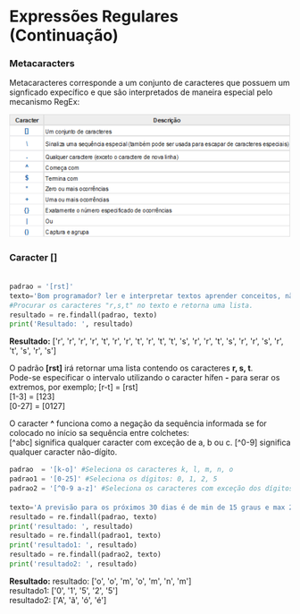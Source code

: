# Expressões Regulares (Continuação)

### Metacaracters
Metacaracteres corresponde a um conjunto de caracteres que possuem um signficado expecífico e que são interpretados de maneira especial pelo mecanismo RegEx:

![regex](/imagens/regex.png)

### Caracter []
``` python

padrao = '[rst]'
texto='Bom programador? ler e interpretar textos aprender conceitos, não decorar comandos e fazer muitos exercícios'
#Procurar os caracteres "r,s,t" no texto e retorna uma lista.
resultado = re.findall(padrao, texto) 
print('Resultado: ', resultado)
```
**Resultado:** 
['r', 'r', 'r', 'r', 't', 'r', 'r', 't', 'r', 't', 't', 's', 'r', 'r', 't', 's', 'r', 'r', 's', 'r', 't', 's', 'r', 's']

O padrão **[rst]** irá retornar uma lista contendo os caracteres **r, s, t**. <br>
Pode-se especificar o intervalo utilizando o caracter hífen **-** para serar os extremos, por exemplo;
[r-t]  = [rst] <br>
[1-3]  = [123]  <br>
[0-27] = [0127] <br>

O caracter **^** funciona como a negação da sequência informada se for colocado no início sa sequência entre colchetes: <br>
[^abc] significa qualquer caracter com exceção de a, b ou c.
[^0-9] significa qualquer caracter não-dígito.

``` python
padrao  = '[k-o]' #Seleciona os caracteres k, l, m, n, o
padrao1 = '[0-25]' #Seleciona os dígitos: 0, 1, 2, 5
padrao2 = '[^0-9 a-z]' #Seleciona os caracteres com exceção dos dígitos de 0 até 9 e letras de a até z minusculos

texto='A previsão para os próximos 30 dias é de min de 15 graus e max 25 graus'
resultado = re.findall(padrao, texto) 
print('resultado: ', resultado)
resultado = re.findall(padrao1, texto) 
print('resultado1: ', resultado)
resultado = re.findall(padrao2, texto) 
print('resultado2: ', resultado)
```
**Resultado:**
resultado:  ['o', 'o', 'm', 'o', 'm', 'n', 'm'] <br>
resultado1:  ['0', '1', '5', '2', '5'] <br>
resultado2:  ['A', 'ã', 'ó', 'é'] <br>
